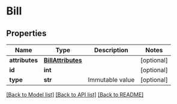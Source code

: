 # Bill

## Properties
Name | Type | Description | Notes
------------ | ------------- | ------------- | -------------
**attributes** | [**BillAttributes**](BillAttributes.md) |  | [optional] 
**id** | **int** |  | [optional] 
**type** | **str** | Immutable value | [optional] 

[[Back to Model list]](../README.md#documentation-for-models) [[Back to API list]](../README.md#documentation-for-api-endpoints) [[Back to README]](../README.md)


